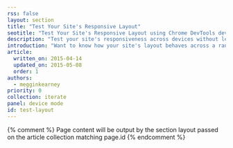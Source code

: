 ```yaml
---
rss: false
layout: section
title: "Test Your Site's Responsive Layout"
seotitle: "Test Your Site's Responsive Layout using Chrome DevTools device emulator"
description: "Test your site's responsiveness across devices without leaving the browser."
introduction: "Want to know how your site's layout behaves across a range of devices? The Chrome DevTools device emulator lets you test your site's responsiveness across different devices without leaving the browser."
article:
  written_on: 2015-04-14
  updated_on: 2015-05-08
  order: 1
authors:
  - megginkearney
priority: 0
collection: iterate
panel: device mode
id: test-layout
---
```


{% comment %}
Page content will be output by the section layout passed on the article collection matching page.id
{% endcomment %}